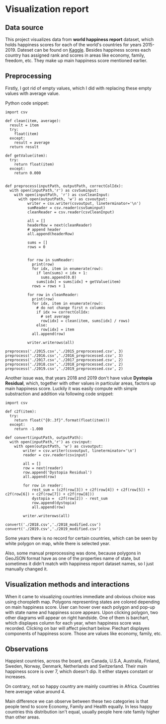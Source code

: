 # Visualization report

## Data source

This project visualizes data from **world happiness report** dataset, which holds happiness scores for each of the world's countries for years 2015-2019. Dateset can be found on [Kaggle](https://www.kaggle.com/unsdsn/world-happiness). Besides happiness scores each country has assigned rank and scores in areas like economy, family, freedom, etc. They make up main happiness score mentioned earlier.

## Preprocessing

Firstly, I got rid of empty values, which I did with replacing these empty values with average value.

Python code snippet:

```
import csv

def clean(item, average):
  result = item
  try:
    float(item)
  except:
    result = average
  return result

def getValue(item):
  try:
    return float(item)
  except:
    return 0.000


def preprocess(inputPath, outputPath, correctColIdx):
  with open(inputPath,'r') as csvSuminput:
    with open(inputPath, 'r') as csvCleanInput:
      with open(outputPath, 'w') as csvoutput:
          writer = csv.writer(csvoutput, lineterminator='\n')
          sumReader = csv.reader(csvSuminput)
          cleanReader = csv.reader(csvCleanInput)

          all = []
          headerRow = next(cleanReader)
          # append header
          all.append(headerRow)

          sums = []
          rows = 0


          for row in sumReader:
            print(row)
            for idx, item in enumerate(row):
              if len(sums) < idx + 1:
                sums.append(0.0)
              sums[idx] = sums[idx] + getValue(item)
            rows = rows + 1

          for row in cleanReader:
            print(row)
            for idx, item in enumerate(row):
              # do not change first n columns
              if idx >= correctColIdx:
                # set average
                row[idx] = clean(item, sums[idx] / rows)
              else:
                row[idx] = item
            all.append(row)

          writer.writerows(all)

preprocess('./2015.csv','./2015_preprocessed.csv', 3)
preprocess('./2016.csv','./2016_preprocessed.csv', 3)
preprocess('./2017.csv','./2017_preprocessed.csv', 2)
preprocess('./2018.csv','./2018_preprocessed.csv', 2)
preprocess('./2019.csv','./2019_preprocessed.csv', 2)
```

Another issue was, that years 2018 and 2019 don't have value **Dystopia Residual**, which, together with other values in particular areas, factors up main happiness score. Luckily it was easily compute with simple substraction and addition via following code snippet:

```
import csv

def c2f(item):
  try:
    return float("{0:.3f}".format(float(item)))
  except:
    return -1.000

def convert(inputPath, outputPath):
  with open(inputPath,'r') as csvinput:
    with open(outputPath, 'w') as csvoutput:
        writer = csv.writer(csvoutput, lineterminator='\n')
        reader = csv.reader(csvinput)

        all = []
        row = next(reader)
        row.append('Dystopia Residual')
        all.append(row)

        for row in reader:
            rest_sum = (c2f(row[3]) + c2f(row[4]) + c2f(row[5]) + c2f(row[6]) + c2f(row[7]) + c2f(row[8]))
            dystopia =  c2f(row[2]) - rest_sum
            row.append(dystopia)
            all.append(row)

        writer.writerows(all)

convert('./2018.csv','./2018_modified.csv')
convert('./2019.csv','./2019_modified.csv')
```

Some years there is no record for certain countries, which can be seen by white polygon on map, while there is selected year.

Also, some manual preprocessing was done, because polygons in GeoJSON format have as one of the properties name of state, but sometimes it didn't match with happiness report dataset names, so I just manually changed it.

## Visualization methods and interactions

When it came to visualizing countries immediate and obvious choice was using choropleth map. Polygons representing states are colored depending on main happiness score. User can hover over each polygon and pop-up with state name and happiness score appears. Upon clicking polygon, two other diagrams will appear on right handside. One of them is barchart, which displayes column for each year, when happiness score was recorded. Clicking on bar will affect piechart below. Piechart displayes components of happiness score. Those are values like economy, family, etc.

## Observations

Happiest countries, across the board, are Canada, U.S.A, Australia, Finland, Sweden, Norway, Denmark, Netherlands and Switzerland. Their main happiness score is over 7, which doesn't dip. It either stayes constant or increases.

On contrary, not so happy country are mainly countries in Africa. Countries here average value around 4.

Main difference we can observe between these two categories is that people tend to score Economy, Family and Health equally. In less happy countries this distribution isn't equal, usually people here rate family higher than other areas.
